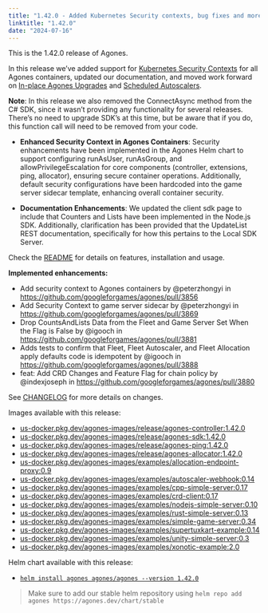 ```yaml
---
title: "1.42.0 - Added Kubernetes Security contexts, bug fixes and more!"
linktitle: "1.42.0"
date: "2024-07-16"
---
```


This is the 1.42.0 release of Agones.

In this release we’ve added support for <a href="https://kubernetes.io/docs/tasks/configure-pod-container/security-context/" data-proofer-ignore>Kubernetes Security Contexts</a> for all Agones containers, updated our documentation, and moved work forward on <a href="https://github.com/googleforgames/agones/issues/3771" data-proofer-ignore>In-place Agones Upgrades</a>  and <a href="https://github.com/googleforgames/agones/issues/3008" data-proofer-ignore>Scheduled Autoscalers</a>.

**Note**: In this release we also removed the ConnectAsync method from the C# SDK, since it wasn’t providing any functionality for several releases. There’s no need to upgrade SDK’s at this time, but be aware that if you do, this function call will need to be removed from your code.

- **Enhanced Security Context in Agones Containers**:
Security enhancements have been implemented in the Agones Helm chart to support configuring runAsUser, runAsGroup, and allowPrivilegeEscalation for core components (controller, extensions, ping, allocator), ensuring secure container operations. Additionally, default security configurations have been hardcoded into the game server sidecar template, enhancing overall container security.


- **Documentation Enhancements**:
We updated the client sdk page to include that  Counters and Lists have been implemented in the Node.js SDK. Additionally, clarification has been provided that the UpdateList REST documentation, specifically for how this pertains to the Local SDK Server.

Check the <a href="https://github.com/googleforgames/agones/tree/release-1.42.0" data-proofer-ignore>README</a> for details on features, installation and usage.

**Implemented enhancements:**
- Add security context to Agones containers by @peterzhongyi in https://github.com/googleforgames/agones/pull/3856
- Add Security Context to game server sidecar by @peterzhongyi in https://github.com/googleforgames/agones/pull/3869
- Drop CountsAndLists Data from the Fleet and Game Server Set When the Flag is False by @igooch in https://github.com/googleforgames/agones/pull/3881
- Adds tests to confirm that Fleet, Fleet Autoscaler, and Fleet Allocation apply defaults code is idempotent by @igooch in https://github.com/googleforgames/agones/pull/3888
- feat: Add CRD Changes and Feature Flag for chain policy by @indexjoseph in https://github.com/googleforgames/agones/pull/3880

See <a href="https://github.com/googleforgames/agones/blob/release-1.42.0/CHANGELOG.md" data-proofer-ignore>CHANGELOG</a> for more details on changes.

Images available with this release:

- [us-docker.pkg.dev/agones-images/release/agones-controller:1.42.0](https://us-docker.pkg.dev/agones-images/release/agones-controller:1.42.0)
- [us-docker.pkg.dev/agones-images/release/agones-sdk:1.42.0](https://us-docker.pkg.dev/agones-images/release/agones-sdk:1.42.0)
- [us-docker.pkg.dev/agones-images/release/agones-ping:1.42.0](https://us-docker.pkg.dev/agones-images/release/agones-ping:1.42.0)
- [us-docker.pkg.dev/agones-images/release/agones-allocator:1.42.0](https://us-docker.pkg.dev/agones-images/release/agones-allocator:1.42.0)
- [us-docker.pkg.dev/agones-images/examples/allocation-endpoint-proxy:0.9](https://us-docker.pkg.dev/agones-images/examples/allocation-endpoint-proxy:0.9)
- [us-docker.pkg.dev/agones-images/examples/autoscaler-webhook:0.14](https://us-docker.pkg.dev/agones-images/examples/autoscaler-webhook:0.14)
- [us-docker.pkg.dev/agones-images/examples/cpp-simple-server:0.17](https://us-docker.pkg.dev/agones-images/examples/cpp-simple-server:0.17)
- [us-docker.pkg.dev/agones-images/examples/crd-client:0.17](https://us-docker.pkg.dev/agones-images/examples/crd-client:0.17)
- [us-docker.pkg.dev/agones-images/examples/nodejs-simple-server:0.10](https://us-docker.pkg.dev/agones-images/examples/nodejs-simple-server:0.10)
- [us-docker.pkg.dev/agones-images/examples/rust-simple-server:0.13](https://us-docker.pkg.dev/agones-images/examples/rust-simple-server:0.13)
- [us-docker.pkg.dev/agones-images/examples/simple-game-server:0.34](https://us-docker.pkg.dev/agones-images/examples/simple-game-server:0.34)
- [us-docker.pkg.dev/agones-images/examples/supertuxkart-example:0.14](https://us-docker.pkg.dev/agones-images/examples/supertuxkart-example:0.14)
- [us-docker.pkg.dev/agones-images/examples/unity-simple-server:0.3](https://us-docker.pkg.dev/agones-images/examples/unity-simple-server:0.3)
- [us-docker.pkg.dev/agones-images/examples/xonotic-example:2.0](https://us-docker.pkg.dev/agones-images/examples/xonotic-example:2.0)

Helm chart available with this release:

- <a href="https://agones.dev/chart/stable/agones-1.42.0.tgz" data-proofer-ignore>
  <code>helm install agones agones/agones --version 1.42.0</code></a>

> Make sure to add our stable helm repository using `helm repo add agones https://agones.dev/chart/stable`